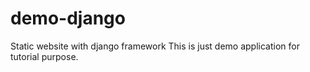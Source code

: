 # demo-django
Static website with django  framework
This is just demo application for tutorial purpose.
